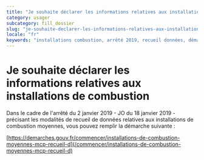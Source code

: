 ```yaml
---
title: "Je souhaite déclarer les informations relatives aux installations de combustion"
category: usager
subcategory: fill_dossier
slug: "je-souhaite-declarer-les-informations-relatives-aux-installations-de-combustion"
locale: "fr"
keywords: "installations combustion, arrêté 2019, recueil données, démarche environnementale"
---
```


# Je souhaite déclarer les informations relatives aux installations de combustion

Dans le cadre de l'arrêté du 2 janvier 2019 - JO du 18 janvier 2019 - précisant
les modalités de recueil de données relatives aux installations
de combustion moyennes, vous pouvez remplir la démarche suivante : 

[https://demarches.gouv.fr/commencer/installations-de-combustion-moyennes-mcp-recueil-d](/commencer/installations-de-combustion-moyennes-mcp-recueil-d)
